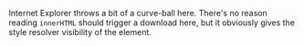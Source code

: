 Internet Explorer throws a bit of a curve-ball here. There's no reason reading `innerHTML` should trigger a download here, but it obviously gives the style resolver visibility of the element.